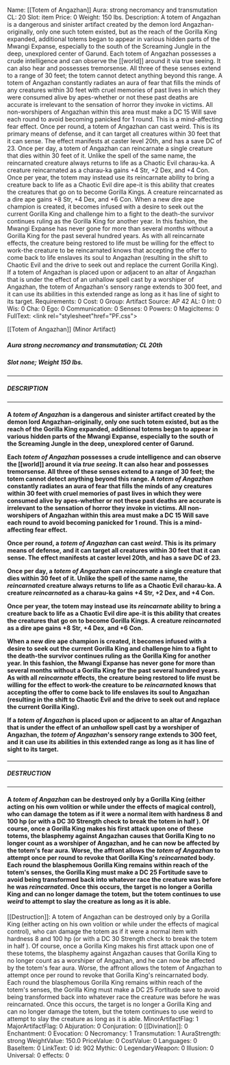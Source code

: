 Name: [[Totem of Angazhan]]
Aura: strong necromancy and transmutation
CL: 20
Slot: item
Price: 0
Weight: 150 lbs.
Description: A totem of Angazhan is a dangerous and sinister artifact created by the demon lord Angazhan-originally, only one such totem existed, but as the reach of the Gorilla King expanded, additional totems began to appear in various hidden parts of the Mwangi Expanse, especially to the south of the Screaming Jungle in the deep, unexplored center of Garund. Each totem of Angazhan possesses a crude intelligence and can observe the [[world]] around it via true seeing. It can also hear and possesses tremorsense. All three of these senses extend to a range of 30 feet; the totem cannot detect anything beyond this range. A totem of Angazhan constantly radiates an aura of fear that fills the minds of any creatures within 30 feet with cruel memories of past lives in which they were consumed alive by apes-whether or not these past deaths are accurate is irrelevant to the sensation of horror they invoke in victims. All non-worshipers of Angazhan within this area must make a DC 15 Will save each round to avoid becoming panicked for 1 round. This is a mind-affecting fear effect. Once per round, a totem of Angazhan can cast weird. This is its primary means of defense, and it can target all creatures within 30 feet that it can sense. The effect manifests at caster level 20th, and has a save DC of 23. Once per day, a totem of Angazhan can reincarnate a single creature that dies within 30 feet of it. Unlike the spell of the same name, the reincarnated creature always returns to life as a Chaotic Evil charau-ka. A creature reincarnated as a charau-ka gains +4 Str, +2 Dex, and +4 Con. Once per year, the totem may instead use its reincarnate ability to bring a creature back to life as a Chaotic Evil dire ape-it is this ability that creates the creatures that go on to become Gorilla Kings. A creature reincarnated as a dire ape gains +8 Str, +4 Dex, and +6 Con. When a new dire ape champion is created, it becomes infused with a desire to seek out the current Gorilla King and challenge him to a fight to the death-the survivor continues ruling as the Gorilla King for another year. In this fashion, the Mwangi Expanse has never gone for more than several months without a Gorilla King for the past several hundred years. As with all reincarnate effects, the creature being restored to life must be willing for the effect to work-the creature to be reincarnated knows that accepting the offer to come back to life enslaves its soul to Angazhan (resulting in the shift to Chaotic Evil and the drive to seek out and replace the current Gorilla King). If a totem of Angazhan is placed upon or adjacent to an altar of Angazhan that is under the effect of an unhallow spell cast by a worshiper of Angazhan, the totem of Angazhan's sensory range extends to 300 feet, and it can use its abilities in this extended range as long as it has line of sight to its target.
Requirements: 0
Cost: 0
Group: Artifact
Source: AP 42
AL: 0
Int: 0
Wis: 0
Cha: 0
Ego: 0
Communication: 0
Senses: 0
Powers: 0
MagicItems: 0
FullText: <link rel="stylesheet"href="PF.css"><div class="heading"><p class="alignleft">[[Totem of Angazhan]] (Minor Artifact)</p><div style="clear: both;"></div></div><div><h5><b>Aura </b>strong necromancy and transmutation; <b>CL </b>20th</h5><h5><b>Slot </b>none; <b>Weight </b>150 lbs.</h5></div><hr/><div><h5><b>DESCRIPTION</b></h5></div><hr/><div><h4><p>A <i><i>totem of</i> Angazhan</i> is a dangerous and sinister artifact created by the demon lord Angazhan-originally, only one such totem existed, but as the reach of the Gorilla King expanded, additional totems began to appear in various hidden parts of the Mwangi Expanse, especially to the south of the Screaming Jungle in the deep, unexplored center of Garund.</p><p>Each <i><i>totem of</i> Angazhan</i> possesses a crude intelligence and can observe the [[world]] around it via <i>true seeing</i>. It can also hear and possesses tremorsense. All three of these senses extend to a range of 30 feet; the totem cannot detect anything beyond this range. A <i><i>totem of</i> Angazhan</i> constantly radiates an aura of fear that fills the minds of any creatures within 30 feet with cruel memories of past lives in which they were consumed alive by apes-whether or not these past deaths are accurate is irrelevant to the sensation of horror they invoke in victims. All non-worshipers of Angazhan within this area must make a DC 15 Will save each round to avoid becoming panicked for 1 round. This is a mind-affecting fear effect.</p><p>Once per round, a <i><i>totem of</i> Angazhan</i> can cast <i>weird</i>. This is its primary means of defense, and it can target all creatures within 30 feet that it can sense. The effect manifests at caster level 20th, and has a save DC of 23.</p><p>Once per day, a <i><i>totem of</i> Angazhan</i> can <i>reincarnate</i> a single creature that dies within 30 feet of it. Unlike the spell of the same name, the <i>reincarnate</i>d creature always returns to life as a Chaotic Evil charau-ka. A creature <i>reincarnate</i>d as a charau-ka gains +4 Str, +2 Dex, and +4 Con.</p><p>Once per year, the totem may instead use its <i>reincarnate</i> ability to bring a creature back to life as a Chaotic Evil dire ape-it is this ability that creates the creatures that go on to become Gorilla Kings. A creature <i>reincarnate</i>d as a dire ape gains +8 Str, +4 Dex, and +6 Con.</p><p>When a new dire ape champion is created, it becomes infused with a desire to seek out the current Gorilla King and challenge him to a fight to the death-the survivor continues ruling as the Gorilla King for another year. In this fashion, the Mwangi Expanse has never gone for more than several months without a Gorilla King for the past several hundred years. As with all <i>reincarnate</i> effects, the creature being restored to life must be willing for the effect to work-the creature to be <i>reincarnate</i>d knows that accepting the offer to come back to life enslaves its soul to Angazhan (resulting in the shift to Chaotic Evil and the drive to seek out and replace the current Gorilla King).</p><p>If a <i><i>totem of</i> Angazhan</i> is placed upon or adjacent to an altar of Angazhan that is under the effect of an <i>unhallow</i> spell cast by a worshiper of Angazhan, the <i><i>totem of</i> Angazhan</i>'s sensory range extends to 300 feet, and it can use its abilities in this extended range as long as it has line of sight to its target.</p></h4></div><hr/><div><h5><b>DESTRUCTION</b></h5></div><hr/><div><h4><p>A <i><i>totem of</i> Angazhan</i> can be destroyed only by a Gorilla King (either acting on his own volition or while under the effects of magical control), who can damage the totem as if it were a normal item with hardness 8 and 100 hp (or with a DC 30 Strength check to break the totem in half ). Of course, once a Gorilla King makes his first attack upon one of these totems, the blasphemy against Angazhan causes that Gorilla King to no longer count as a worshiper of Angazhan, and he can now be affected by the totem's fear aura. Worse, the affront allows the <i><i>totem of</i> Angazhan</i> to attempt once per round to revoke that Gorilla King's <i>reincarnate</i>d body. Each round the blasphemous Gorilla King remains within reach of the totem's senses, the Gorilla King must make a DC 25 Fortitude save to avoid being transformed back into whatever race the creature was before he was <i>reincarnate</i>d. Once this occurs, the target is no longer a Gorilla King and can no longer damage the totem, but the totem continues to use <i>weird</i> to attempt to slay the creature as long as it is able.</p></h4></div>
[[Destruction]]: A totem of Angazhan can be destroyed only by a Gorilla King (either acting on his own volition or while under the effects of magical control), who can damage the totem as if it were a normal item with hardness 8 and 100 hp (or with a DC 30 Strength check to break the totem in half ). Of course, once a Gorilla King makes his first attack upon one of these totems, the blasphemy against Angazhan causes that Gorilla King to no longer count as a worshiper of Angazhan, and he can now be affected by the totem's fear aura. Worse, the affront allows the totem of Angazhan to attempt once per round to revoke that Gorilla King's reincarnated body. Each round the blasphemous Gorilla King remains within reach of the totem's senses, the Gorilla King must make a DC 25 Fortitude save to avoid being transformed back into whatever race the creature was before he was reincarnated. Once this occurs, the target is no longer a Gorilla King and can no longer damage the totem, but the totem continues to use weird to attempt to slay the creature as long as it is able.
MinorArtifactFlag: 1
MajorArtifactFlag: 0
Abjuration: 0
Conjuration: 0
[[Divination]]: 0
Enchantment: 0
Evocation: 0
Necromancy: 1
Transmutation: 1
AuraStrength: strong
WeightValue: 150.0
PriceValue: 0
CostValue: 0
Languages: 0
BaseItem: 0
LinkText: 0
id: 902
Mythic: 0
LegendaryWeapon: 0
Illusion: 0
Universal: 0
effects: 0
